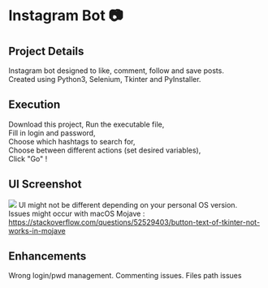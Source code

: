 # Instagram Bot :camera:

## Project Details
Instagram bot designed to like, comment, follow and save posts.           
Created using Python3, Selenium, Tkinter and PyInstaller.

## Execution
Download this project,
Run the executable file,     
Fill in login and password,        
Choose which hashtags to search for,     
Choose between different actions (set desired variables),     
Click "Go" !     

## UI Screenshot
![](https://image.noelshack.com/fichiers/2019/14/3/1554250845-capture-d-ecran-2019-04-03-a-02-20-23.png)
UI might not be different depending on your personal OS version.    
Issues might occur with macOS Mojave : https://stackoverflow.com/questions/52529403/button-text-of-tkinter-not-works-in-mojave


## Enhancements
Wrong login/pwd management.
Commenting issues.
Files path issues
